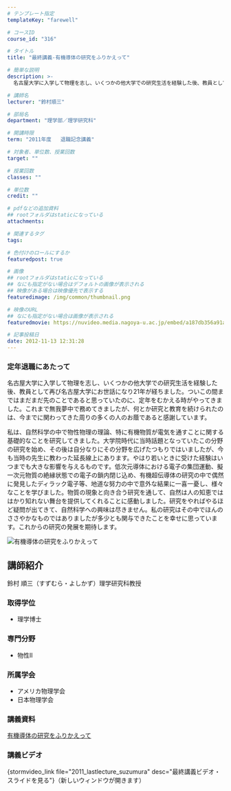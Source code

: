 ```yaml
---
# テンプレート指定
templateKey: "farewell"

# コースID
course_id: "316"

# タイトル
title: "最終講義-有機導体の研究をふりかえって"

# 簡単な説明
description: >-
  名古屋大学に入学して物理を志し、いくつかの他大学での研究生活を経験した後、教員として再び名古屋大学にお世話になり21年が経ちました。ついこの間まではまだまだ先のことであると思っていたのに、定年...

# 講師名
lecturer: "鈴村順三"

# 部局名
department: "理学部／理学研究科"

# 開講時限
term: "2011年度	退職記念講義"

# 対象者、単位数、授業回数
target: ""

# 授業回数
classes: ""

# 単位数
credit: ""

# pdfなどの追加資料
## rootフォルダはstaticになっている
attachments: 

# 関連するタグ
tags:

# 色付けのロールにするか
featuredpost: true

# 画像
## rootフォルダはstaticになっている
## なにも指定がない場合はデフォルトの画像が表示される
## 映像がある場合は映像優先で表示する
featuredimage: /img/common/thumbnail.png

# 映像のURL
## なにも指定がない場合は画像が表示される
featuredmovie: https://nuvideo.media.nagoya-u.ac.jp/embed/a187db356a91a0879d3dd4c3b37ff09a565627b2

# 記事投稿日
date: 2012-11-13 12:31:28
---
```


### 定年退職にあたって


名古屋大学に入学して物理を志し、いくつかの他大学での研究生活を経験した後、教員として再び名古屋大学にお世話になり21年が経ちました。ついこの間まではまだまだ先のことであると思っていたのに、定年をむかえる時がやってきました。これまで無我夢中で務めてきましたが、何とか研究と教育を続けられたのは、今までに関わってきた周りの多くの人のお蔭であると感謝しています。

私は、自然科学の中で物性物理の理論、特に有機物質が電気を通すことに関する基礎的なことを研究してきました。大学院時代に当時話題となっていたこの分野の研究を始め、その後は自分なりにその分野を広げたつもりではいましたが、今も当時の先生に教わった延長線上にあります。やはり若いときに受けた経験はいつまでも大きな影響を与えるものです。低次元導体における電子の集団運動、擬一次元物質の絶縁状態での電子の鎖内閉じ込め、有機超伝導体の研究の中で偶然に発見したディラック電子等、地道な努力の中で意外な結果に一喜一憂し、様々なことを学びました。物質の現象と向き合う研究を通して、自然は人の知恵でははかり知れない舞台を提供してくれることに感動しました。研究をやればやるほど疑問が出てきて、自然科学への興味は尽きません。私の研究はその中でほんのささやかなものではありましたが多少とも関与できたことを幸せに思っています。これからの研究の発展を期待します。


![有機導体の研究をふりかえって](/files/316/s_suzumura.png) 

## 講師紹介


鈴村 順三（すずむら・よしかず）理学研究科教授


### 取得学位



* 理学博士


### 専門分野



* 物性II


### 所属学会



* アメリカ物理学会
* 日本物理学会


### 講義資料


[有機導体の研究をふりかえって](/files/316/suzumura.pdf) 


### 講義ビデオ


{stormvideo_link file="2011_lastlecture_suzumura" desc="最終講義ビデオ・スライドを見る"}（新しいウィンドウが開きます）